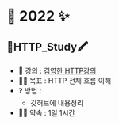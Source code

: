 # 🌈 2022 ✨

## 📙HTTP_Study🖍

* 📖 강의 : [김영한 HTTP강의](https://www.inflearn.com/course/http-%EC%9B%B9-%EB%84%A4%ED%8A%B8%EC%9B%8C%ED%81%AC/dashboard)
* 💪🏻 목표 : HTTP 전체 흐름 이해
* ❓ 방법 : 
  * 깃허브에 내용정리
* 🤙🏻 약속 : 1일 1시간 
